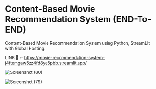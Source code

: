 # Content-Based Movie Recommendation System (END-To-END)

Content-Based Movie Recommendation System using Python, StreamLIt with Global Hosting.

LINK 🔗 :- https://movie-recommendation-system-j4ftemgaw5zz4fd8ye5pbb.streamlit.app/ 

![Screenshot (80)](https://github.com/AkashPatilkulkarni/Movie-Recommendation-Systems/assets/139881101/664202e1-ffde-4c9c-be1a-b631fc3abd8a)

![Screenshot (79)](https://github.com/AkashPatilkulkarni/Movie-Recommendation-Systems/assets/139881101/09b2e33c-5bc8-441f-870b-16f97a31af0a)
